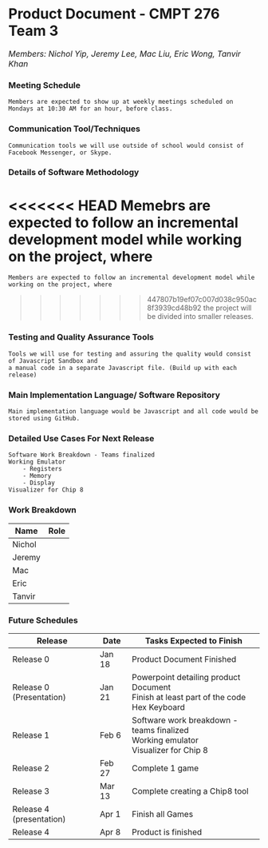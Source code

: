 # **Product Document** - CMPT 276 Team 3
_<font size = "3">
   Members: Nichol Yip, Jeremy Lee, Mac Liu, Eric Wong, Tanvir Khan
</font>_

### Meeting Schedule
    Members are expected to show up at weekly meetings scheduled on Mondays at 10:30 AM for an hour, before class.

### Communication Tool/Techniques
    Communication tools we will use outside of school would consist of Facebook Messenger, or Skype.

### Details of Software Methodology

<<<<<<< HEAD
    Memebrs are expected to follow an incremental development model while working on the project, where
=======
    Members are expected to follow an incremental development model while working on the project, where
>>>>>>> 447807b19ef07c007d038c950ac8f3939cd48b92
    the project will be divided into smaller releases.



### Testing and Quality Assurance Tools

    Tools we will use for testing and assuring the quality would consist of Javascript Sandbox and
    a manual code in a separate Javascript file. (Build up with each release)
### Main Implementation Language/ Software Repository
    Main implementation language would be Javascript and all code would be stored using GitHub.
### Detailed Use Cases For Next Release
    Software Work Breakdown - Teams finalized
    Working Emulator
        - Registers
        - Memory
        - Display
    Visualizer for Chip 8
### Work Breakdown

| Name   | Role |
| ------ | ---- |
| Nichol |      |
| Jeremy |      |
| Mac    |      |
| Eric   |      |
| Tanvir |      |

### Future Schedules

| Release   | Date  | Tasks Expected to Finish  |
| --------  | ----  | ------------------------  |
| Release 0 | Jan 18 | Product Document Finished |
| Release 0 (Presentation) | Jan 21 | Powerpoint detailing product Document <br/> Finish at least part of the code <br/> Hex Keyboard |
| Release 1 | Feb 6 | Software work breakdown - teams finalized <br/> Working emulator <br/> Visualizer for Chip 8 |
| Release 2 | Feb 27 | Complete 1 game |
| Release 3 | Mar 13 | Complete creating a Chip8 tool |
| Release 4 (presentation) | Apr 1 | Finish all Games |
| Release 4 | Apr 8 | Product is finished |                      
